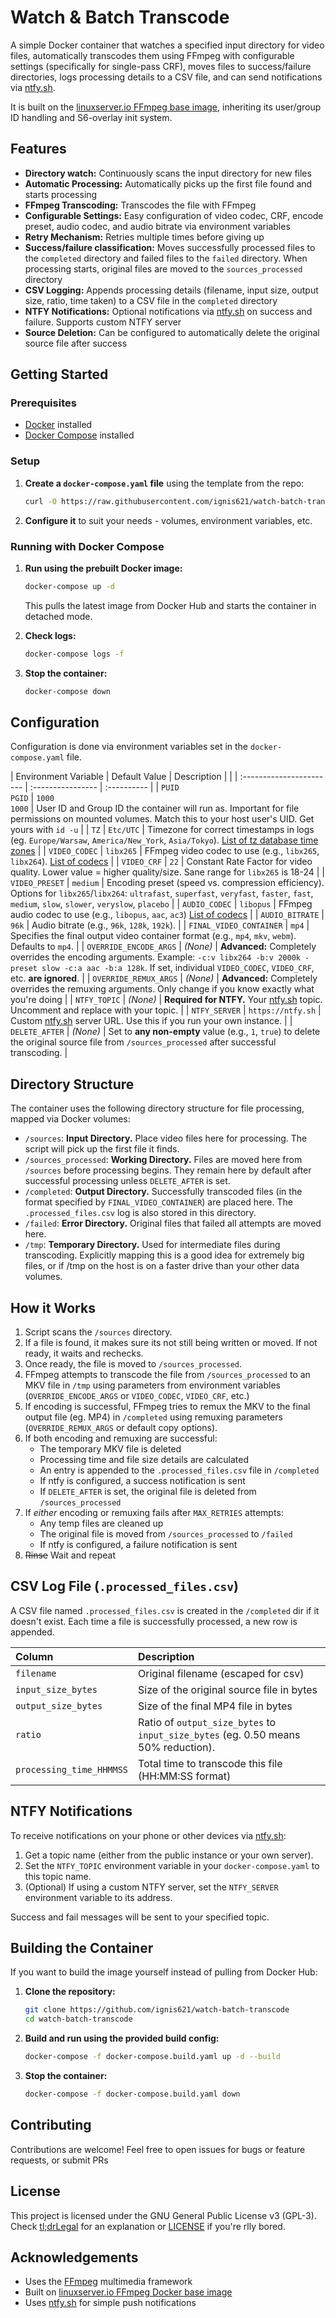# Watch & Batch Transcode

A simple Docker container that watches a specified input directory for video files, automatically transcodes them using FFmpeg with configurable settings (specifically for single-pass CRF), moves files to success/failure directories, logs processing details to a CSV file, and can send notifications via [ntfy.sh](https://ntfy.sh/).

It is built on the [linuxserver.io FFmpeg base image](https://github.com/linuxserver/docker-ffmpeg), inheriting its user/group ID handling and S6-overlay init system.

## Features

* **Directory watch:** Continuously scans the input directory for new files
* **Automatic Processing:** Automatically picks up the first file found and starts processing
* **FFmpeg Transcoding:** Transcodes the file with FFmpeg 
* **Configurable Settings:** Easy configuration of video codec, CRF, encode preset, audio codec, and audio bitrate via environment variables
* **Retry Mechanism:** Retries multiple times before giving up
* **Success/failure classification:** Moves successfully processed files to the `completed` directory and failed files to the `failed` directory. When processing starts, original files are moved to the `sources_processed` directory
* **CSV Logging:** Appends processing details (filename, input size, output size, ratio, time taken) to a CSV file in the `completed` directory
* **NTFY Notifications:** Optional notifications via [ntfy.sh](https://ntfy.sh/) on success and failure. Supports custom NTFY server
* **Source Deletion:** Can be configured to automatically delete the original source file after success

## Getting Started

### Prerequisites

- [Docker](https://docs.docker.com/engine/install/) installed
- [Docker Compose](https://docs.docker.com/compose/install/) installed

### Setup

1. **Create a `docker-compose.yaml` file** using the template from the repo:
   ```bash
   curl -O https://raw.githubusercontent.com/ignis621/watch-batch-transcode/main/docker-compose.yaml
   ```

2. **Configure it** to suit your needs - volumes, environment variables, etc.

### Running with Docker Compose

1. **Run using the prebuilt Docker image:**
    ```bash
    docker-compose up -d
    ```
    This pulls the latest image from Docker Hub and starts the container in detached mode.

2. **Check logs:**
    ```bash
    docker-compose logs -f
    ```

3. **Stop the container:**
    ```bash
    docker-compose down
    ```

## Configuration

Configuration is done via environment variables set in the `docker-compose.yaml` file.

| Environment Variable     | Default Value     | Description |                                                                                                  |
| :----------------------- | :---------------- | :---------- |
| `PUID`<br>`PGID`         | `1000`<br>`1000`  | User ID and Group ID the container will run as. Important for file permissions on mounted volumes. Match this to your host user's UID. Get yours with `id -u` |
| `TZ`                     | `Etc/UTC`         | Timezone for correct timestamps in logs (eg. `Europe/Warsaw`, `America/New_York`, `Asia/Tokyo`). [List of tz database time zones](https://en.wikipedia.org/wiki/List_of_tz_database_time_zones) |
| `VIDEO_CODEC`            | `libx265`         | FFmpeg video codec to use (e.g., `libx265`, `libx264`). [List of codecs](https://ffmpeg.org/ffmpeg-codecs.html#Video-Encoders) |
| `VIDEO_CRF`              | `22`              | Constant Rate Factor for video quality. Lower value = higher quality/size. Sane range for `libx265` is 18-24 |
| `VIDEO_PRESET`           | `medium`          | Encoding preset (speed vs. compression efficiency). Options for `libx265`/`libx264`: `ultrafast`, `superfast`, `veryfast`, `faster`, `fast`, `medium`, `slow`, `slower`, `veryslow`, `placebo` |
| `AUDIO_CODEC`            | `libopus`         | FFmpeg audio codec to use (e.g., `libopus`, `aac`, `ac3`) [List of codecs](https://ffmpeg.org/ffmpeg-codecs.html#Audio-Encoders)  |
| `AUDIO_BITRATE`          | `96k`             | Audio bitrate (e.g., `96k`, `128k`, `192k`). |
| `FINAL_VIDEO_CONTAINER`  | `mp4`             | Specifies the final output video container format (e.g., `mp4`, `mkv`, `webm`). Defaults to `mp4`. |
| `OVERRIDE_ENCODE_ARGS`   | *(None)*          | **Advanced:** Completely overrides the encoding arguments. Example: `-c:v libx264 -b:v 2000k -preset slow -c:a aac -b:a 128k`. If set, individual `VIDEO_CODEC`, `VIDEO_CRF`, etc. **are ignored**. |
| `OVERRIDE_REMUX_ARGS`    | *(None)*          | **Advanced:** Completely overrides the remuxing arguments. Only change if you know exactly what you're doing |
| `NTFY_TOPIC`             | *(None)*          | **Required for NTFY.** Your [ntfy.sh](https://ntfy.sh/) topic. Uncomment and replace with your topic. |
| `NTFY_SERVER`            | `https://ntfy.sh` | Custom [ntfy.sh](https://ntfy.sh/) server URL. Use this if you run your own instance. |
| `DELETE_AFTER`           | *(None)*          | Set to **any non-empty** value (e.g., `1`, `true`) to delete the original source file from `/sources_processed` after successful transcoding. |

## Directory Structure

The container uses the following directory structure for file processing, mapped via Docker volumes:

* `/sources`: **Input Directory.** Place video files here for processing. The script will pick up the first file it finds.
* `/sources_processed`: **Working Directory.** Files are moved here from `/sources` before processing begins. They remain here by default after successful processing unless `DELETE_AFTER` is set.
* `/completed`: **Output Directory.** Successfully transcoded files (in the format specified by `FINAL_VIDEO_CONTAINER`) are placed here. The `.processed_files.csv` log is also stored in this directory.
* `/failed`: **Error Directory.** Original files that failed all attempts are moved here.
* `/tmp`: **Temporary Directory.** Used for intermediate files during transcoding. Explicitly mapping this is a good idea for extremely big files, or if /tmp on the host is on a faster drive than your other data volumes.

## How it Works

1.  Script scans the `/sources` directory.
2.  If a file is found, it makes sure its not still being written or moved. If not ready, it waits and rechecks.
3.  Once ready, the file is moved to `/sources_processed`.
4.  FFmpeg attempts to transcode the file from `/sources_processed` to an MKV file in `/tmp` using parameters from environment variables (`OVERRIDE_ENCODE_ARGS` or `VIDEO_CODEC`, `VIDEO_CRF`, etc.)
5.  If encoding is successful, FFmpeg tries to remux the MKV to the final output file (eg. MP4) in `/completed` using remuxing parameters (`OVERRIDE_REMUX_ARGS` or default copy options).
6.  If both encoding and remuxing are successful:
    * The temporary MKV file is deleted
    * Processing time and file size details are calculated
    * An entry is appended to the `.processed_files.csv` file in `/completed`
    * If ntfy is configured, a success notification is sent
    * If `DELETE_AFTER` is set, the original file is deleted from `/sources_processed`
7.  If *either* encoding or remuxing fails after `MAX_RETRIES` attempts:
    * Any temp files are cleaned up
    * The original file is moved from `/sources_processed` to `/failed`
    * If ntfy is configured, a failure notification is sent
8. ~~Rinse~~ Wait and repeat

## CSV Log File (`.processed_files.csv`)

A CSV file named `.processed_files.csv` is created in the `/completed` dir if it doesn't exist. Each time a file is successfully processed, a new row is appended.

| Column                  | Description                                                                            |
| :---------------------- | :------------------------------------------------------------------------------------- |
| `filename`              | Original filename (escaped for csv)                                                    |
| `input_size_bytes`      | Size of the original source file in bytes                                              |
| `output_size_bytes`     | Size of the final MP4 file in bytes                                                    |
| `ratio`                 | Ratio of `output_size_bytes` to `input_size_bytes` (eg. 0.50 means 50% reduction).     |
| `processing_time_HHMMSS`| Total time to transcode this file (HH:MM:SS format)                                    |

## NTFY Notifications

To receive notifications on your phone or other devices via [ntfy.sh](https://ntfy.sh/):

1.  Get a topic name (either from the public instance or your own server).
2.  Set the `NTFY_TOPIC` environment variable in your `docker-compose.yaml` to this topic name.
3.  (Optional) If using a custom NTFY server, set the `NTFY_SERVER` environment variable to its address.

Success and fail messages will be sent to your specified topic.

## Building the Container

If you want to build the image yourself instead of pulling from Docker Hub:

1. **Clone the repository:**
    ```bash
    git clone https://github.com/ignis621/watch-batch-transcode
    cd watch-batch-transcode
    ```

2. **Build and run using the provided build config:**
    ```bash
    docker-compose -f docker-compose.build.yaml up -d --build
    ```

3. **Stop the container:**
    ```bash
    docker-compose -f docker-compose.build.yaml down
    ```

## Contributing

Contributions are welcome! Feel free to open issues for bugs or feature requests, or submit PRs

## License

This project is licensed under the GNU General Public License v3 (GPL-3). Check [tl;drLegal](https://www.tldrlegal.com/license/gnu-general-public-license-v3-gpl-3) for an explanation or [LICENSE](LICENSE) if you're rlly bored.

## Acknowledgements

* Uses the [FFmpeg](https://ffmpeg.org/) multimedia framework
* Built on [linuxserver.io FFmpeg Docker base image](https://github.com/linuxserver/docker-ffmpeg)
* Uses [ntfy.sh](https://ntfy.sh/) for simple push notifications
